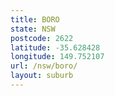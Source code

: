 ```yaml
---
title: BORO
state: NSW
postcode: 2622
latitude: -35.628428
longitude: 149.752107
url: /nsw/boro/
layout: suburb
---
```

